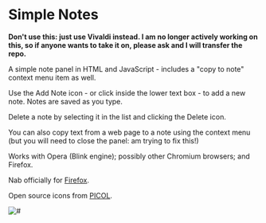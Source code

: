 Simple Notes
===============

**Don't use this: just use Vivaldi instead. I am no longer actively working on this, so if anyone wants to take it on, please ask and I will transfer the repo.**

A simple note panel in HTML and JavaScript - includes a "copy to note" context menu item as well.

Use the Add Note icon - or click inside the lower text box - to add a new note. Notes are saved as you type.

Delete a note by selecting it in the list and clicking the Delete icon.

You can also copy text from a web page to a note using the context menu (but you will need to close the panel: am trying to fix this!)

Works with Opera (Blink engine); possibly other Chromium browsers; and Firefox.

Nab officially for [Firefox](https://addons.mozilla.org/en-US/firefox/addon/old-opera-notes/).

Open source icons from [PICOL](http://www.picol.org).

![#](screenshot1.png)

